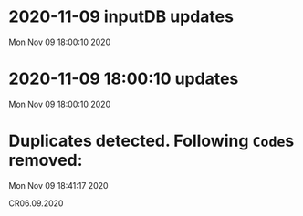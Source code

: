 
# 2020-11-09 inputDB updates 
 Mon Nov 09 18:00:10 2020 


# 2020-11-09 18:00:10 updates 
 Mon Nov 09 18:00:10 2020 


# Duplicates detected. Following `Code`s removed: 
 Mon Nov 09 18:41:17 2020 

CR06.09.2020